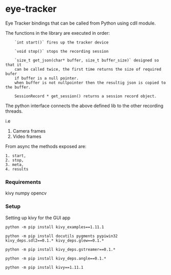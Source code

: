 # eye-tracker
Eye Tracker bindings that can be called from Python using cdll module. 

The functions in the library are executed in order:
    
        `int start()` fires up the tracker device

        `void stop()` stops the recording session 
        
        `size_t get_json(char* buffer, size_t buffer_size)` designed so that it
        can be called twice, the first time returns the size of required bufer 
        if buffer is a null pointer. 
        when buffer is not nullpointer then the resultig json is copied to the buffer.
        
        SessionRecord * get_session() returns a session record object.
     
   
        
The python interface connects the above defined lib to the other recording threads. 

i.e 
   1. Camera frames
   2. Video frames

From async the methods  exposed are: 
    
    1. start, 
    2. stop, 
    3. meta, 
    4. results 


### Requirements 
kivy
numpy
opencv

### Setup 
   Setting up kivy for the GUI app
   
`python -m pip install kivy_examples==1.11.1`

`python -m pip install docutils pygments pypiwin32 kivy_deps.sdl2==0.1.* kivy_deps.glew==0.1.*`

`python -m pip install kivy_deps.gstreamer==0.1.*`

`python -m pip install kivy_deps.angle==0.1.*`

`python -m pip install kivy==1.11.1`



